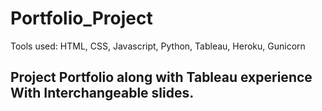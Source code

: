 # Portfolio_Project
Tools used: HTML, CSS, Javascript, Python, Tableau, Heroku, Gunicorn
## Project Portfolio along with Tableau experience With Interchangeable slides.
